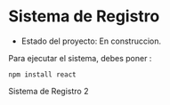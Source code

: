 <h1> Sistema de Registro </h1>

- Estado del proyecto: En construccion.

Para ejecutar el sistema, debes poner :

```npm install react```

Sistema de Registro 2
